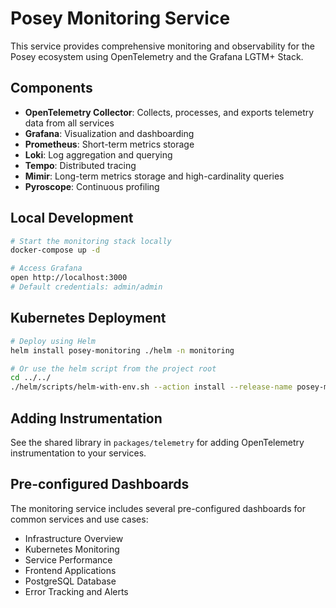# Posey Monitoring Service

This service provides comprehensive monitoring and observability for the Posey ecosystem using OpenTelemetry and the Grafana LGTM+ Stack.

## Components

- **OpenTelemetry Collector**: Collects, processes, and exports telemetry data from all services
- **Grafana**: Visualization and dashboarding
- **Prometheus**: Short-term metrics storage
- **Loki**: Log aggregation and querying
- **Tempo**: Distributed tracing
- **Mimir**: Long-term metrics storage and high-cardinality queries
- **Pyroscope**: Continuous profiling

## Local Development

```bash
# Start the monitoring stack locally
docker-compose up -d

# Access Grafana
open http://localhost:3000
# Default credentials: admin/admin
```

## Kubernetes Deployment

```bash
# Deploy using Helm
helm install posey-monitoring ./helm -n monitoring

# Or use the helm script from the project root
cd ../../
./helm/scripts/helm-with-env.sh --action install --release-name posey-monitoring --chart ./services/monitoring/helm --namespace monitoring
```

## Adding Instrumentation

See the shared library in `packages/telemetry` for adding OpenTelemetry instrumentation to your services.

## Pre-configured Dashboards

The monitoring service includes several pre-configured dashboards for common services and use cases:

- Infrastructure Overview
- Kubernetes Monitoring
- Service Performance
- Frontend Applications
- PostgreSQL Database
- Error Tracking and Alerts 